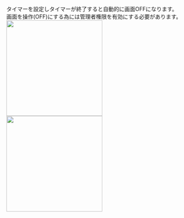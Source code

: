 タイマーを設定しタイマーが終了すると自動的に画面OFFになります。  
画面を操作(OFF)にする為には管理者権限を有効にする必要があります。  
<img src="https://raw.githubusercontent.com/anago-android/SleepTimer/main/images/screen2.png" width="250">
<br>
<img src="https://raw.githubusercontent.com/anago-android/SleepTimer/main/images/screen1.png" width="250">
